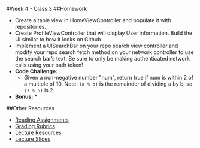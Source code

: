#Week 4 - Class 3 
##Homework
* Create a table view in HomeViewController and populate it with repositories.
* Create ProfileViewController that will display User information. Build the UI similar to how it looks on Github.
* Implement a UISearchBar on your repo search view controller and modify your repo search fetch method on your network controller to use the search bar’s text. Be sure to only be making authenticated network calls using your oath token!
* **Code Challenge:** 
	* Given a non-negative number "num", return true if num is within 2 of a multiple of 10. Note: `(a % b)` is the remainder of dividing a by b, so `(7 % 5)` is 2
* **Bonus:**
	* 

##Other Resources
* [Reading Assignments](../../Resources/ra-grading-standard/)
* [Grading Rubrics](../../Resources/)
* [Lecture Resources](lecture/)
* [Lecture Slides](https://www.icloud.com/keynote/000nhTM-YmgVybEDFmij79K0g#Week4-Class3)
